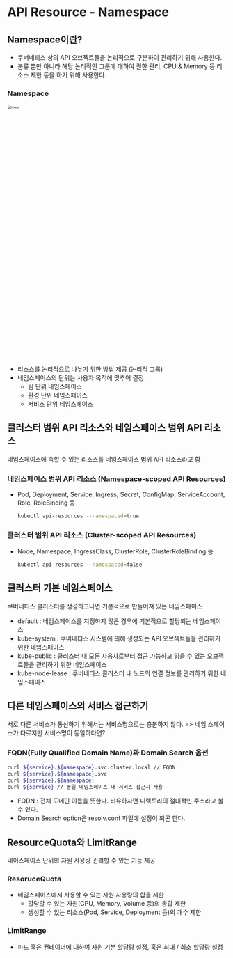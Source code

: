 # API Resource - Namespace

## Namespace이란?

- 쿠버네티스 상의 API 오브젝트들을 논리적으로 구분하여 관리하기 위해 사용한다.
- 분류 뿐만 아니라 해당 논리적인 그룹에 대하여 권한 관리, CPU & Memory 등 리소스 제한 등을 하기 위해 사용한다.

### Namespace

<img width="1165" alt="image" src="https://user-images.githubusercontent.com/33750210/234448835-054af784-c690-4149-81eb-34ff224536ed.png" style="zoom:50%;" >

- 리소스를 논리적으로 나누기 위한 방법 제공 (논리적 그룹)
- 네임스페이스의 단위는 사용자 목적에 맞추어 결정
  - 팀 단위 네임스페이스
  - 환경 단위 네임스페이스
  - 서비스 단위 네임스페이스



## 클러스터 범위 API 리소스와 네임스페이스 범위 API 리소스

네임스페이스에 속할 수 있는 리소스를 네임스페이스 범위 API 리소스라고 함

### 네임스페이스 범위 API 리소스 (Namespace-scoped API Resources)

- Pod, Deployment, Service, Ingress, Secret, ConfigMap, ServiceAccount, Role, RoleBinding 등

  ```sh
  kubectl api-resources --namespaced=true
  ```

### 클러스터 범위 API 리소스 (Cluster-scoped API Resources)

- Node, Namespace, IngressClass, ClusterRole, ClusterRoleBinding 등

  ```sh
  kubectl api-resources --namespaced=false
  ```



## 클러스터 기본 네임스페이스

쿠버네티스 클러스터를 생성하고나면 기본적으로 만들어져 있는 네임스페이스

- default : 네임스페이스를 지정하지 않은 경우에 기본적으로 할당되는 네임스페이스
- kube-system : 쿠버네티스 시스템에 의해 생성되는 API 오브젝트들을 관리하기 위한 네임스페이스
- kube-public : 클러스터 내 모든 사용자로부터 접근 가능하고 읽을 수 있는 오브젝트들을 관리하기 위한 네임스페이스
- kube-node-lease : 쿠버네티스 클러스터 내 노드의 연결 정보를 관리하기 위한 네임스페이스



## 다른 네임스페이스의 서비스 접근하기

서로 다른 서비스가 통신하기 위해서는 서비스명으로는 충분하지 않다. => 네임 스페이스가 다르지만 서비스명이 동일하다면?

### FQDN(Fully Qualified Domain Name)과 Domain Search 옵션

```sh
curl ${service}.${namespace}.svc.cluster.local // FQDN
curl ${service}.${namespace}.svc
curl ${service}.${namespace}
curl ${service} // 동일 네임스페이스 내 서비스 접근시 사용
```

- FQDN : 전체 도메인 이름을 뜻한다. 비유하자면 디렉토리의 절대적인 주소라고 볼 수 있다.
- Domain Search option은 resolv.conf 파일에 설정이 되곤 한다.

 

## ResourceQuota와 LimitRange

네이스페이스 단위의 자원 사용량 괸리할 수 있는 기능 제공

###  ResoruceQuota

- 네임스페이스에서 사용할 수 있는 자원 사용량의 합을 제한
  - 할당할 수 있는 자원(CPU, Memory, Volume 등)의 총합 제한
  - 생성할 수 있는 리소스(Pod, Service, Deployment 등)의 개수 제한

### LimitRange

- 파드 혹은 컨테이너에 대하여 자원 기본 할당량 설정, 혹은 최대 / 최소 할당량 설정
